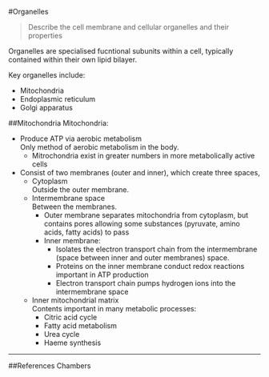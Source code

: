 #Organelles
> Describe the cell membrane and cellular organelles and their properties

Organelles are specialised fucntional subunits within a cell, typically contained within their own lipid bilayer.

Key organelles include:
* Mitochondria
* Endoplasmic reticulum
* Golgi apparatus

##Mitochondria
Mitochondria:
* Produce ATP via aerobic metabolism  
Only method of aerobic metabolism in the body.
    * Mitrochondria exist in greater numbers in more metabolically active cells
* Consist of two membranes (outer and inner), which create three spaces, 
    * Cytoplasm  
    Outside the outer membrane.
    * Intermembrane space  
    Between the membranes.
        * Outer membrane separates mitochondria from cytoplasm, but contains pores allowing some substances (pyruvate, amino acids, fatty acids) to pass
        * Inner membrane:
            * Isolates the electron transport chain from the intermembrane (space between inner and outer membranes) space.
            * Proteins on the inner membrane conduct redox reactions important in ATP production
            * Electron transport chain pumps hydrogen ions into the intermembrane space
    * Inner mitochondrial matrix  
    Contents important in many metabolic processes:
        * Citric acid cycle
        * Fatty acid metabolism
        * Urea cycle
        * Haeme synthesis


---
##References
Chambers

